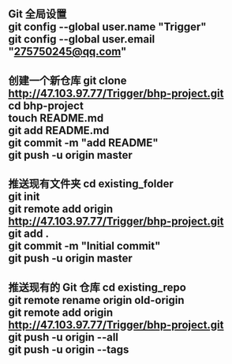 **Git 全局设置**  
git config --global user.name "Trigger"  
git config --global user.email "275750245@qq.com"
---
**创建一个新仓库**
git clone http://47.103.97.77/Trigger/bhp-project.git  
cd bhp-project  
touch README.md  
git add README.md  
git commit -m "add README"  
git push -u origin master  
---
**推送现有文件夹**
cd existing_folder  
git init  
git remote add origin http://47.103.97.77/Trigger/bhp-project.git  
git add .  
git commit -m "Initial commit"  
git push -u origin master  
---
**推送现有的 Git 仓库**
cd existing_repo  
git remote rename origin old-origin  
git remote add origin http://47.103.97.77/Trigger/bhp-project.git  
git push -u origin --all  
git push -u origin --tags  
---
